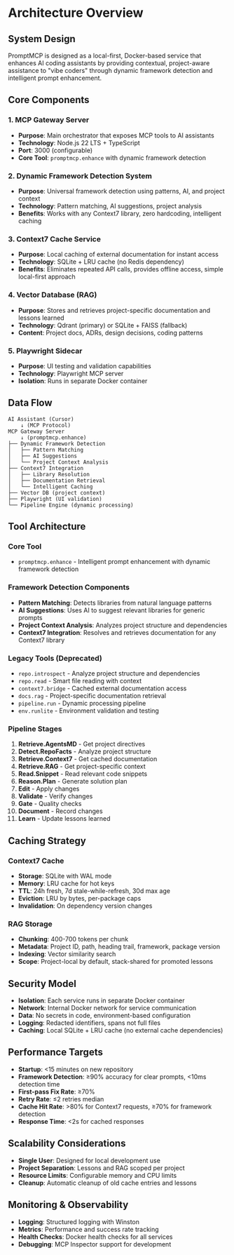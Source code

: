 # Architecture Overview

## System Design

PromptMCP is designed as a local-first, Docker-based service that enhances AI coding assistants by providing contextual, project-aware assistance to "vibe coders" through dynamic framework detection and intelligent prompt enhancement.

## Core Components

### 1. MCP Gateway Server
- **Purpose**: Main orchestrator that exposes MCP tools to AI assistants
- **Technology**: Node.js 22 LTS + TypeScript
- **Port**: 3000 (configurable)
- **Core Tool**: `promptmcp.enhance` with dynamic framework detection

### 2. Dynamic Framework Detection System
- **Purpose**: Universal framework detection using patterns, AI, and project context
- **Technology**: Pattern matching, AI suggestions, project analysis
- **Benefits**: Works with any Context7 library, zero hardcoding, intelligent caching

### 3. Context7 Cache Service
- **Purpose**: Local caching of external documentation for instant access
- **Technology**: SQLite + LRU cache (no Redis dependency)
- **Benefits**: Eliminates repeated API calls, provides offline access, simple local-first approach

### 4. Vector Database (RAG)
- **Purpose**: Stores and retrieves project-specific documentation and lessons learned
- **Technology**: Qdrant (primary) or SQLite + FAISS (fallback)
- **Content**: Project docs, ADRs, design decisions, coding patterns

### 5. Playwright Sidecar
- **Purpose**: UI testing and validation capabilities
- **Technology**: Playwright MCP server
- **Isolation**: Runs in separate Docker container

## Data Flow

```
AI Assistant (Cursor) 
    ↓ (MCP Protocol)
MCP Gateway Server
    ↓ (promptmcp.enhance)
├── Dynamic Framework Detection
│   ├── Pattern Matching
│   ├── AI Suggestions
│   └── Project Context Analysis
├── Context7 Integration
│   ├── Library Resolution
│   ├── Documentation Retrieval
│   └── Intelligent Caching
├── Vector DB (project context)
├── Playwright (UI validation)
└── Pipeline Engine (dynamic processing)
```

## Tool Architecture

### Core Tool
- `promptmcp.enhance` - Intelligent prompt enhancement with dynamic framework detection

### Framework Detection Components
- **Pattern Matching**: Detects libraries from natural language patterns
- **AI Suggestions**: Uses AI to suggest relevant libraries for generic prompts
- **Project Context Analysis**: Analyzes project structure and dependencies
- **Context7 Integration**: Resolves and retrieves documentation for any Context7 library

### Legacy Tools (Deprecated)
- `repo.introspect` - Analyze project structure and dependencies
- `repo.read` - Smart file reading with context
- `context7.bridge` - Cached external documentation access
- `docs.rag` - Project-specific documentation retrieval
- `pipeline.run` - Dynamic processing pipeline
- `env.runlite` - Environment validation and testing

### Pipeline Stages
1. **Retrieve.AgentsMD** - Get project directives
2. **Detect.RepoFacts** - Analyze project structure
3. **Retrieve.Context7** - Get cached documentation
4. **Retrieve.RAG** - Get project-specific context
5. **Read.Snippet** - Read relevant code snippets
6. **Reason.Plan** - Generate solution plan
7. **Edit** - Apply changes
8. **Validate** - Verify changes
9. **Gate** - Quality checks
10. **Document** - Record changes
11. **Learn** - Update lessons learned

## Caching Strategy

### Context7 Cache
- **Storage**: SQLite with WAL mode
- **Memory**: LRU cache for hot keys
- **TTL**: 24h fresh, 7d stale-while-refresh, 30d max age
- **Eviction**: LRU by bytes, per-package caps
- **Invalidation**: On dependency version changes

### RAG Storage
- **Chunking**: 400-700 tokens per chunk
- **Metadata**: Project ID, path, heading trail, framework, package version
- **Indexing**: Vector similarity search
- **Scope**: Project-local by default, stack-shared for promoted lessons

## Security Model

- **Isolation**: Each service runs in separate Docker container
- **Network**: Internal Docker network for service communication
- **Data**: No secrets in code, environment-based configuration
- **Logging**: Redacted identifiers, spans not full files
- **Caching**: Local SQLite + LRU cache (no external cache dependencies)

## Performance Targets

- **Startup**: <15 minutes on new repository
- **Framework Detection**: ≥90% accuracy for clear prompts, <10ms detection time
- **First-pass Fix Rate**: ≥70%
- **Retry Rate**: ≤2 retries median
- **Cache Hit Rate**: >80% for Context7 requests, ≥70% for framework detection
- **Response Time**: <2s for cached responses

## Scalability Considerations

- **Single User**: Designed for local development use
- **Project Separation**: Lessons and RAG scoped per project
- **Resource Limits**: Configurable memory and CPU limits
- **Cleanup**: Automatic cleanup of old cache entries and lessons

## Monitoring & Observability

- **Logging**: Structured logging with Winston
- **Metrics**: Performance and success rate tracking
- **Health Checks**: Docker health checks for all services
- **Debugging**: MCP Inspector support for development

